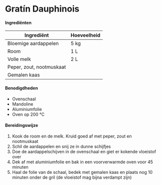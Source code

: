 # Gratín Dauphinois

#### Ingrediënten

| Ingrediënt               | Hoeveelheid |
| ------------------------ | ----------- |
| Bloemige aardappelen     | 5 kg        |
| Room                     | 1 L         |
| Volle melk               | 2 L         |
| Peper, zout, nootmuskaat |             |
| Gemalen kaas             |             |

#### Benodigdheden

- Ovenschaal
- Mandoline
- Aluminiumfolie
- Oven op 200 °C

#### Bereidingswijze

1. Kook de room en de melk. Kruid goed af met peper, zout en nootmuskaat
2. Schil de aardappelen en snij ze in dunne schijfjes
3. Doe de aardappelschijven in de ovenschaal en giet er kokende vloeistof over
4. Dek af met aluminiumfolie en bak in een voorverwarmde oven voor 45 minuten
5. Haal de folie van de schaal, bedek met gemalen kaas en plaats nog 10 minuten onder de gril (de vloeistof mag bijna verdampt zijn)
